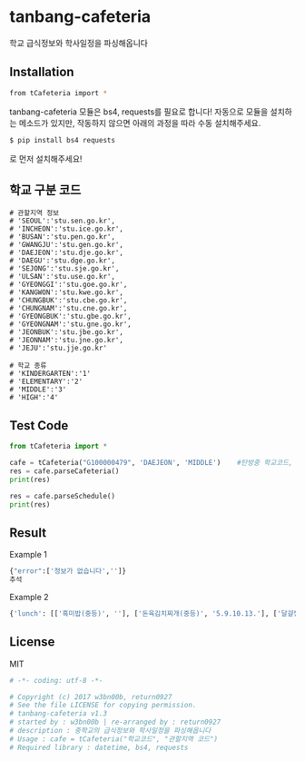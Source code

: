 # tanbang-cafeteria

학교 급식정보와 학사일정을 파싱해옵니다

## Installation
```sh
from tCafeteria import *
```

tanbang-cafeteria 모듈은 bs4, requests를 필요로 합니다!
자동으로 모듈을 설치하는 메소드가 있지만,
작동하지 않으면 아래의 과정을 따라 수동 설치해주세요.
```sh
$ pip install bs4 requests
```
로 먼저 설치해주세요!
## 학교 구분 코드
```
# 관할지역 정보
# 'SEOUL':'stu.sen.go.kr',
# 'INCHEON':'stu.ice.go.kr',
# 'BUSAN':'stu.pen.go.kr',
# 'GWANGJU':'stu.gen.go.kr',
# 'DAEJEON':'stu.dje.go.kr',
# 'DAEGU':'stu.dge.go.kr',
# 'SEJONG':'stu.sje.go.kr',
# 'ULSAN':'stu.use.go.kr',
# 'GYEONGGI':'stu.goe.go.kr',
# 'KANGWON':'stu.kwe.go.kr',
# 'CHUNGBUK':'stu.cbe.go.kr',
# 'CHUNGNAM':'stu.cne.go.kr',
# 'GYEONGBUK':'stu.gbe.go.kr',
# 'GYEONGNAM':'stu.gne.go.kr',
# 'JEONBUK':'stu.jbe.go.kr',
# 'JEONNAM':'stu.jne.go.kr',
# 'JEJU':'stu.jje.go.kr'

# 학교 종류
# 'KINDERGARTEN':'1'
# 'ELEMENTARY':'2'
# 'MIDDLE':'3'
# 'HIGH':'4'
```

## Test Code
```py
from tCafeteria import *

cafe = tCafeteria("G100000479", 'DAEJEON', 'MIDDLE')	#탄방중 학교코드, 지역, 학교 종류(중학교)
res = cafe.parseCafeteria()
print(res)

res = cafe.parseSchedule()
print(res)
```

## Result
Example 1
```py
{"error":['정보가 없습니다','']}
추석
```
Example 2
```py
{'lunch': [['흑미밥(중등)', ''], ['돈육김치찌개(중등)', '5.9.10.13.'], ['달걀찜', '1.'], ['얼갈이된장무침', '5.6.'], ['치킨너겟', '1.2.5.6.13.'], ['깍두기(완)', '9.13.']], 'dinner': [['생야채불고기비빔밥', '5.6.10.'], ['쌀밥', ''], ['팽이버섯된장국', '5.6.9.13.'], ['라이스틱', '1.2.13.'], ['백김치(완)', '9.13.'], ['요구르트', '2.']]}

```

## License
MIT
```sh
# -*- coding: utf-8 -*-

# Copyright (c) 2017 w3bn00b, return0927
# See the file LICENSE for copying permission.
# tanbang-cafeteria v1.3
# started by : w3bn00b | re-arranged by : return0927
# description : 중학교의 급식정보와 학사일정을 파싱해옵니다
# Usage : cafe = tCafeteria("학교코드", "관할지역 코드")
# Required library : datetime, bs4, requests
```
